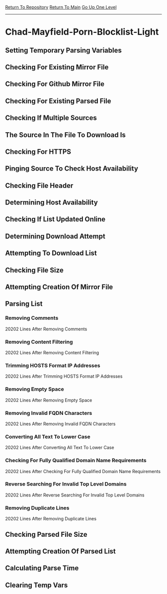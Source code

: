[Return To Repository](https://github.com/deathbybandaid/piholeparser/)
[Return To Main](https://github.com/deathbybandaid/piholeparser/blob/dev-nomerge/RecentRunLogs/Mainlog.md)
[Go Up One Level](https://github.com/deathbybandaid/piholeparser/blob/dev-nomerge/RecentRunLogs/TopLevelScripts/30-Processing-External-Blacklists.md)
____________________________________
# Chad-Mayfield-Porn-Blocklist-Light
## Setting Temporary Parsing Variables
## Checking For Existing Mirror File
## Checking For Github Mirror File
## Checking For Existing Parsed File
## Checking If Multiple Sources
## The Source In The File To Download Is
## Checking For HTTPS
## Pinging Source To Check Host Availability
## Checking File Header
## Determining Host Availability
## Checking If List Updated Online
## Determining Download Attempt
## Attempting To Download List
## Checking File Size
## Attempting Creation Of Mirror File
## Parsing List
### Removing Comments
20202 Lines After Removing Comments
### Removing Content Filtering
20202 Lines After Removing Content Filtering
### Trimming HOSTS Format IP Addresses
20202 Lines After Trimming HOSTS Format IP Addresses
### Removing Empty Space
20202 Lines After Removing Empty Space
### Removing Invalid FQDN Characters
20202 Lines After Removing Invalid FQDN Characters
### Converting All Text To Lower Case
20202 Lines After Converting All Text To Lower Case
### Checking For Fully Qualified Domain Name Requirements
20202 Lines After Checking For Fully Qualified Domain Name Requirements
### Reverse Searching For Invalid Top Level Domains
20202 Lines After Reverse Searching For Invalid Top Level Domains
### Removing Duplicate Lines
20202 Lines After Removing Duplicate Lines
## Checking Parsed File Size
## Attempting Creation Of Parsed List
## Calculating Parse Time
## Clearing Temp Vars

